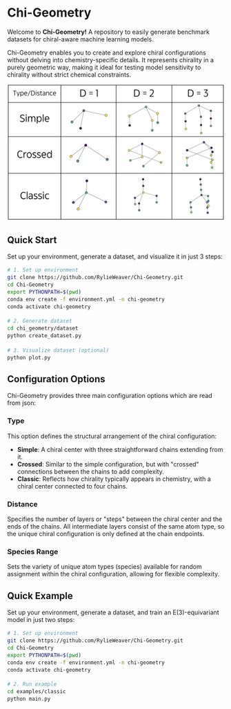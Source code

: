 # Chi-Geometry
Welcome to **Chi-Geometry!** A repository to easily generate benchmark datasets for chiral-aware machine learning models.

Chi-Geometry enables you to create and explore chiral configurations without delving into chemistry-specific details. It represents chirality in a purely geometric way, making it ideal for testing model sensitivity to chirality without strict chemical constraints.

![Chiral Configurations](images/configurations_table.png)


## Quick Start

Set up your environment, generate a dataset, and visualize it in just 3 steps:

```bash
# 1. Set up environment
git clone https://github.com/RylieWeaver/Chi-Geometry.git
cd Chi-Geometry
export PYTHONPATH=$(pwd)
conda env create -f environment.yml -n chi-geometry
conda activate chi-geometry

# 2. Generate dataset
cd chi_geometry/dataset
python create_dataset.py

# 3. Visualize dataset (optional)
python plot.py
```


## Configuration Options

Chi-Geometry provides three main configuration options which are read from json:

### Type
This option defines the structural arrangement of the chiral configuration:
- **Simple**: A chiral center with three straightforward chains extending from it.
- **Crossed**: Similar to the simple configuration, but with "crossed" connections between the chains to add complexity.
- **Classic**: Reflects how chirality typically appears in chemistry, with a chiral center connected to four chains.

### Distance
Specifies the number of layers or "steps" between the chiral center and the ends of the chains. All intermediate layers consist of the same atom type, so the unique chiral configuration is only defined at the chain endpoints.

### Species Range
Sets the variety of unique atom types (species) available for random assignment within the chiral configuration, allowing for flexible complexity.


## Quick Example

Set up your environment, generate a dataset, and train an E(3)-equivariant model in just two steps:

```bash
# 1. Set up environment
git clone https://github.com/RylieWeaver/Chi-Geometry.git
cd Chi-Geometry
export PYTHONPATH=$(pwd)
conda env create -f environment.yml -n chi-geometry
conda activate chi-geometry

# 2. Run example
cd examples/classic
python main.py
```
